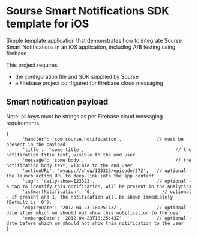Sourse Smart Notifications SDK template for iOS
===============================================

Simple template application that demonstrates how to integrate Sourse Smart Notifications in an iOS application, including A/B testing using firebase. 

This project requires
- the configuration file and SDK supplied by Sourse
- a Firebase project configured for Firebase cloud messaging


## Smart notification payload

Note: all keys must be strings as per Firebase cloud messaging requirements. 

```
{
      'handler': 'com.sourse.notification',             // must be present in the payload
      'title':  'some title',                                  // the notification title text, visible to the end user
      'message': 'some body',                                  // the notification body text, visible to the end user
      'actionURL': 'myapp://show/123323/episode/372',   // optional - the launch action URL to deep-link into the app content
      'tag': 'daily-show-123323',                       // optional - a tag to identify this notification, will be present in the analytics
      'isSmartNotification': '0',                         // optional - if present and 1, the notification will be shown immediately (Default is `0`).
      'expiryDate': '2012-04-23T18:25:43Z',             // optional - date after which we should not show this notification to the user
      'embargoDate': '2012-04-23T18:25:43Z'             // optional - date before which we should not show this notification to the user
}
```